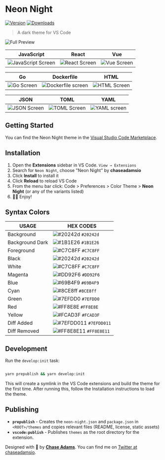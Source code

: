 # Neon Night

[![Version](https://vsmarketplacebadge.apphb.com/version/chaseadamsio.vscode-theme-neon-night.svg)](https://marketplace.visualstudio.com/items/chaseadamsio.vscode-theme-neon-night)
[![Downloads](https://vsmarketplacebadge.apphb.com/installs/chaseadamsio.vscode-theme-neon-night.svg)](https://marketplace.visualstudio.com/items/chaseadamsio.vscode-theme-neon-night)

> A dark theme for VS Code

![Full Preview](https://github.com/chaseadamsio/vscode-theme-neon-night/blob/mainline/static/preview/full-preview.png)

| JavaScript | React | Vue |
|:---:|:---:|:---:|
| ![JavaScript Screen](https://github.com/chaseadamsio/vscode-theme-neon-night/blob/mainline/static/preview/javascript.png) |![React Screen](https://github.com/chaseadamsio/vscode-theme-neon-night/blob/mainline/static/preview/react.png) | ![Vue Screen](https://github.com/chaseadamsio/vscode-theme-neon-night/blob/mainline/static/preview/vue.png) |

| Go | Dockerfile | HTML |
|:---:|:---:|:---:|
| ![Go Screen](https://github.com/chaseadamsio/vscode-theme-neon-night/blob/mainline/static/preview/go.png) | ![Dockerfile screen](https://github.com/chaseadamsio/vscode-theme-neon-night/blob/mainline/static/preview/docker.png) | ![HTML Screen](https://github.com/chaseadamsio/vscode-theme-neon-night/blob/mainline/static/preview/html.png) |

| JSON | TOML | YAML |
|:---:|:---:|:---:|
| ![JSON Screen](https://github.com/chaseadamsio/vscode-theme-neon-night/blob/mainline/static/preview/json.png) | ![TOML Screen](https://github.com/chaseadamsio/vscode-theme-neon-night/blob/mainline/static/preview/toml.png) | ![YAML screen](https://github.com/chaseadamsio/vscode-theme-neon-night/blob/mainline/static/preview/yaml.png)


## Getting Started

You can find the Neon Night theme in the [Visual Studio Code Marketplace](https://marketplhub.visualstudio.com/items?itemName=chaseadamsio.vscode-theme-neon-night).

## Installation

1. Open the **Extensions** sidebar in VS Code. `View → Extensions`
2. Search for `Neon Night`, choose "Neon Night" by **chaseadamsio**
3. Click **Install** to install it
4. Click **Reload** to reload VS Code
5. From the menu bar click: Code > Preferences > Color Theme > **Neon Night** (or any of the variants listed)
6. 🎉🎉 Enjoy!

## Syntax Colors

|      USAGE       |                                HEX CODES                                 |
| ---------------- | ------------------------------------------------------------------------ |
| Background       | ![#20242d](https://placehold.it/15/20242d/000000?text=+) `#20242d`       |
| Background Dark  | ![#1B1E26](https://placehold.it/15/1B1E26/000000?text=+) `#1B1E26`       |
| Foreground       | ![#C7C8FF](https://placehold.it/15/C7C8FF/000000?text=+) `#C7C8FF`       |
| Black       | ![#20242d](https://placehold.it/15/20242d/000000?text=+) `#20242d`       |
| White       | ![#C7C8FF](https://placehold.it/15/C7C8FF/000000?text=+) `#C7C8FF`       |
| Magenta         | ![#DD92F6](https://placehold.it/15/DD92F6/000000?text=+) `#DD92F6`       |
| Blue         | ![#69B4F9](https://placehold.it/15/69B4F9/000000?text=+) `#69B4F9`       |
| Cyan        | ![#8CE8ff](https://placehold.it/15/8CE8ff/000000?text=+) `#8CE8ff`       |
| Green        | ![#7EFDD0](https://placehold.it/15/7EFDD0/000000?text=+) `#7EFDD0`       |
| Red        | ![#FF8E8E](https://placehold.it/15/FF8E8E/000000?text=+) `#FF8E8E`       |
| Yellow        | ![#FCAD3F](https://placehold.it/15/FCAD3F/000000?text=+) `#FCAD3F`       |
| Diff Added       | ![#7EFDD011](https://placehold.it/15/7EFDD011/000000?text=+) `#7EFDD011` |
| Diff Removed     | ![#FF8E8E11](https://placehold.it/15/FF8E8E11/000000?text=+) `#FF8E8E11` |

## Development

Run the `develop:init` task:

```sh

yarn prepublish && yarn develop:init
```

This will create a symlink in the VS Code extensions and build the theme for the first time. After running this, follow the Installation instructions to load the theme.

## Publishing

- **`prepublish`** - Creates the `neon-night.json` and `package.json` in `<ROOT>/themes` and copies relevant files (README, license, static assets)
- **`vscode:publish`** - Publishes `themes` as the root directory for the extension.

Designed with 💜 by **[Chase Adams](https://github.com/chaseadamsio)**. You can find me on [Twitter at chaseadamsio](https://twitter.com/chaseadamsio).
